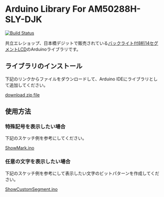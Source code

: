 # Arduino Library For AM50288H-SLY-DJK

[![Build Status](https://travis-ci.org/jakalada/Arduino-AM50288H.svg?branch=master)](https://travis-ci.org/jakalada/Arduino-AM50288H)

共立エレショップ、日本橋デジットで販売されている[バックライト付8桁14セグメントLCD](http://eleshop.jp/shop/g/gF7M416/)のArduinoライブラリです。

## ライブラリのインストール

下記のリンクからファイルをダウンロードして、Arduino IDEにライブラリとして追加してください。

[download zip file](https://github.com/jakalada/Arduino-AM50288H/archive/master.zip)

## 使用方法

### 特殊記号を表示したい場合

下記のスケッチ例を参考にしてください。

[ShowMark.ino](./examples/ShowMark/ShowMark.ino)

### 任意の文字を表示したい場合

下記のスケッチ例を参考にして表示したい文字のビットパターンを作成してください。

[ShowCustomSegment.ino](./examples/ShowCustomSegment/ShowCustomSegment.ino)

